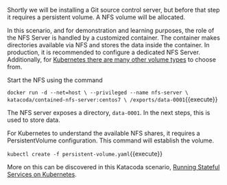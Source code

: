 Shortly we will be installing a Git source control server, but before that step it requires a persistent volume. A NFS volume will be allocated.

In this scenario, and for demonstration and learning purposes, the role of the NFS Server is handled by a customized container. The container makes directories available via NFS and stores the data inside the container. In production, it is recommended to configure a dedicated NFS Server. Additionally, for [Kubernetes there are many other volume types](https://kubernetes.io/docs/concepts/storage/volumes/) to choose from. 

Start the NFS using the command

`docker run -d --net=host \
   --privileged --name nfs-server \
   katacoda/contained-nfs-server:centos7 \
   /exports/data-0001`{{execute}}

The NFS server exposes a directory, `data-0001`. In the next steps, this is used to store data.

For Kubernetes to understand the available NFS shares, it requires a PersistentVolume configuration. This command will establish the volume.

`kubectl create -f persistent-volume.yaml`{{execute}}

More on this can be discovered in this Katacoda scenario, [Running Stateful Services on Kubernetes](https://www.katacoda.com/courses/kubernetes/storage-introduction).
